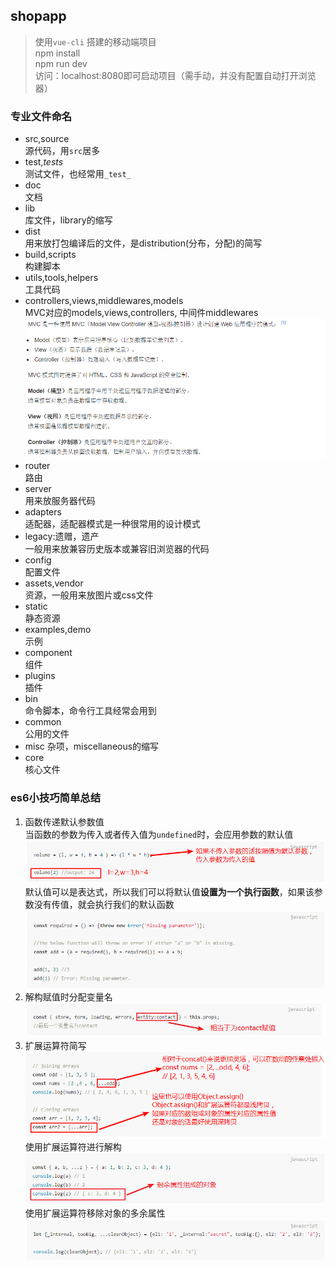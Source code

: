 ## shopapp

> 使用`vue-cli` 搭建的移动端项目  
> npm install  
> npm run dev  
> 访问：localhost:8080即可启动项目（需手动，并没有配置自动打开浏览器）

### 专业文件命名
* src,source  
  源代码，用`src`居多
* test,_tests_  
  测试文件，也经常用`_test_`  
* doc  
  文档 
* lib  
  库文件，library的缩写  
* dist  
  用来放打包编译后的文件，是distribution(分布，分配)的简写  
* build,scripts  
  构建脚本  
* utils,tools,helpers  
  工具代码  
* controllers,views,middlewares,models  
  MVC对应的models,views,controllers, 中间件middlewares  
  ![mvc编程模式](./static/mdimages/mvc.png)  
* router  
  路由  
* server  
  用来放服务器代码  
* adapters  
  适配器，适配器模式是一种很常用的设计模式  
* legacy:遗赠，遗产  
  一般用来放兼容历史版本或兼容旧浏览器的代码  
* config  
  配置文件  
* assets,vendor  
  资源，一般用来放图片或css文件
* static  
  静态资源  
* examples,demo  
  示例  
* component  
  组件  
* plugins  
  插件  
* bin  
  命令脚本，命令行工具经常会用到  
* common  
  公用的文件  
* misc
  杂项，miscellaneous的缩写  
* core  
  核心文件  

### es6小技巧简单总结  
1. 函数传递默认参数值   
   当函数的参数为传入或者传入值为`undefined`时，会应用参数的默认值  
   ![函数传递默认参数值1](./static/mdimages/函数传入默认参数.png)  
   默认值可以是表达式，所以我们可以将默认值**设置为一个执行函数**，如果该参数没有传值，就会执行我们的默认函数  
   ![函数传递默认参数值2](./static/mdimages/函数默认值也是函数.png)  
2. 解构赋值时分配变量名  
   ![解构赋值时分配变量名](./static/mdimages/解构赋值分配变量名.png)  
3. 扩展运算符简写  
   ![解构赋值时分配变量名](./static/mdimages/...简写.png)  
   使用扩展运算符进行解构  
   ![解构赋值时分配变量名](./static/mdimages/...解构.png)  
   使用扩展运算符移除对象的多余属性  
   ![解构赋值时分配变量名](./static/mdimages/...移除对象多余属性.png)
